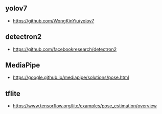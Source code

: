 ## yolov7

* https://github.com/WongKinYiu/yolov7

## detectron2

* https://github.com/facebookresearch/detectron2

## MediaPipe

* https://google.github.io/mediapipe/solutions/pose.html

## tflite

* https://www.tensorflow.org/lite/examples/pose_estimation/overview



